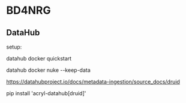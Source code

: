 # BD4NRG

## DataHub

setup:

datahub docker quickstart

datahub docker nuke --keep-data


https://datahubproject.io/docs/metadata-ingestion/source_docs/druid

pip install 'acryl-datahub[druid]'



